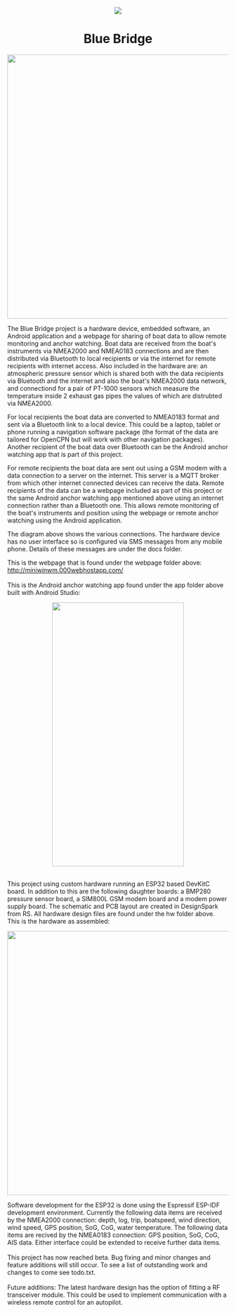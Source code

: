 <p align="center">
<img src="https://static.wixstatic.com/media/850cc4_b160987cf0174eba9a19a07ac7d762d0~mv2.jpg/v1/fill/w_83,h_116,al_c,lg_1,q_80/850cc4_b160987cf0174eba9a19a07ac7d762d0~mv2.webp">
</p>
<H1 align="center">Blue Bridge</H1>
<p align="center">
<img width=820 height=600 src="https://static.wixstatic.com/media/850cc4_febccf9a46cb411f876876ded8a68677~mv2.png">
</p>

The Blue Bridge project is a hardware device, embedded software, an Android application and a webpage for sharing of boat data to allow remote monitoring and anchor watching. Boat data are received from the boat's instruments via NMEA2000 and NMEA0183 connections and are then distributed via Bluetooth to local recipients or via the internet for remote recipients with internet access. Also included in the hardware are: an atmospheric pressure sensor which is shared both with the data recipients via Bluetooth and the internet and also the boat's NMEA2000 data network, and connectiond for a pair of PT-1000 sensors which measure the temperature inside 2 exhaust gas pipes the values of which are distrubted via NMEA2000.

For local recipients the boat data are converted to NMEA0183 format and sent via a Bluetooth link to a local device. This could be a laptop, tablet or phone running a navigation software package (the format of the data are tailored for OpenCPN but will work with other navigation packages). Another recipient of the boat data over Bluetooth can be the Android anchor watching app that is part of this project.

For remote recipients the boat data are sent out using a GSM modem with a data connection to a server on the internet. This server is a MQTT broker from which other internet connected devices can receive the data. Remote recipients of the data can be a webpage included as part of this project or the same Android anchor watching app mentioned above using an internet connection rather than a Bluetooth one. This allows remote monitoring of the boat's instruments and position using the webpage or 
remote anchor watching using the Android application.

The diagram above shows the various connections. The hardware device has no user interface so is configured via SMS messages from any mobile phone. Details of these messages are under the docs folder.

This is the webpage that is found under the webpage folder above:
<br>
http://miniwinwm.000webhostapp.com/
<br><br>
This is the Android anchor watching app found under the app folder above built with Android Studio:
<p align="center">
<img width=300 height=600 src="https://static.wixstatic.com/media/850cc4_394de733e7264cf09104f523497a742f~mv2.png">
</p>
<br>
This project using custom hardware running an ESP32 based DevKitC board. In addition to this are the following daughter boards: a BMP280 pressure sensor board, a SIM800L GSM modem board and a modem power supply board. The schematic and PCB layout are created in DesignSpark from RS. All hardware design files are found under the hw folder above. This is the hardware as assembled:
<p align="center">
<img width=520 height=600 src="https://static.wixstatic.com/media/850cc4_b6b30b905b334b57aa9830c94b619491~mv2.jpg">
</p>
Software development for the ESP32 is done using the Espressif ESP-IDF development environment. Currently the following data items are received by the NMEA2000 connection: depth, log, trip, boatspeed, wind direction, wind speed, GPS position, SoG, CoG, water temperature. The following data items are recived by the NMEA0183 connection: GPS position, SoG, CoG, AIS data. Either interface could be extended to receive further data items.
<br><br>
This project has now reached beta. Bug fixing and minor changes and feature additions will still occur. To see a list of outstanding work and changes to come see todo.txt.
<br><br>
Future additions: The latest hardware design has the option of fitting a RF transceiver module. This could be used to implement communication with a wireless remote control for an autopilot.
